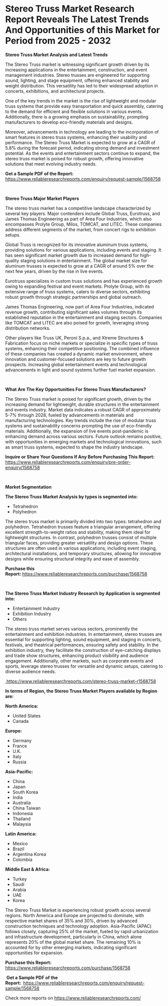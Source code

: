 <p><h1>Stereo Truss Market Research Report Reveals The Latest Trends And Opportunities of this Market for Period from 2025 - 2032</h1></p><p><strong>Stereo Truss Market Analysis and Latest Trends</strong></p>
<p><p>The Stereo Truss market is witnessing significant growth driven by its increasing applications in the entertainment, construction, and event management industries. Stereo trusses are engineered for supporting sound, lighting, and stage equipment, offering enhanced stability and weight distribution. This versatility has led to their widespread adoption in concerts, exhibitions, and architectural projects. </p><p>One of the key trends in the market is the rise of lightweight and modular truss systems that provide easy transportation and quick assembly, catering to the demand for efficient and flexible solutions in various events. Additionally, there is a growing emphasis on sustainability, prompting manufacturers to develop eco-friendly materials and designs.</p><p>Moreover, advancements in technology are leading to the incorporation of smart features in stereo truss systems, enhancing their usability and performance. The Stereo Truss Market is expected to grow at a CAGR of 5.8% during the forecast period, indicating strong demand and investment potential. As the events and entertainment sectors continue to expand, the stereo truss market is poised for robust growth, offering innovative solutions that meet evolving industry needs.</p></p>
<p><strong>Get a Sample PDF of the Report:&nbsp;</strong> <a href="https://www.reliableresearchreports.com/enquiry/request-sample/1568758?utm_campaign=3056&utm_medium=2&utm_source=Github&utm_content=ia&utm_term=25032025&utm_id=stereo-truss">https://www.reliableresearchreports.com/enquiry/request-sample/1568758</a></p>
<p>&nbsp;</p>
<p><strong>Stereo Truss Major Market Players</strong></p>
<p><p>The stereo truss market has a competitive landscape characterized by several key players. Major contenders include Global Truss, Eurotruss, and James Thomas Engineering as part of Area Four Industries, which also encompasses Prolyte Group, Milos, TOMCAT, and LITEC. These companies address different segments of the market, from concert rigs to exhibition setups.</p><p>Global Truss is recognized for its innovative aluminum truss systems, providing solutions for various applications, including events and staging. It has seen significant market growth due to increased demand for high-quality staging solutions in entertainment. The global market size for aluminum trusses is expected to grow at a CAGR of around 5% over the next few years, driven by the rise in live events.</p><p>Eurotruss specializes in custom truss solutions and has experienced growth owing to expanding festival and event markets. Prolyte Group, with its extensive range of truss systems, caters to diverse sectors, exhibiting robust growth through strategic partnerships and global outreach.</p><p>James Thomas Engineering, now part of Area Four Industries, indicated revenue growth, contributing significant sales volumes through its established reputation in the entertainment and staging sectors. Companies like TOMCAT and LITEC are also poised for growth, leveraging strong distribution networks.</p><p>Other players like Truss UK, Peroni S.p.a., and Xtreme Structures & Fabrication focus on niche markets or specialize in specific types of truss systems, enhancing their competitive positioning. The combined influence of these companies has created a dynamic market environment, where innovation and customer-focused solutions are key to future growth prospects. Increasing global entertainment events and technological advancements in light and sound systems further fuel market expansion.</p></p>
<p>&nbsp;</p>
<p><strong>What Are The Key Opportunities For Stereo Truss Manufacturers?</strong></p>
<p><p>The Stereo Truss market is poised for significant growth, driven by the increasing demand for lightweight, durable structures in the entertainment and events industry. Market data indicates a robust CAGR of approximately 5-7% through 2028, fueled by advancements in materials and manufacturing technologies. Key trends include the rise of modular truss systems and sustainability concerns prompting the use of eco-friendly materials. Additionally, the expansion of live events post-pandemic is enhancing demand across various sectors. Future outlook remains positive, with opportunities in emerging markets and technological innovations, such as smart truss systems, expected to shape the industry landscape.</p></p>
<p><strong>Inquire or Share Your Questions If Any Before Purchasing This Report:</strong> <a href="https://www.reliableresearchreports.com/enquiry/pre-order-enquiry/1568758?utm_campaign=3056&utm_medium=2&utm_source=Github&utm_content=ia&utm_term=25032025&utm_id=stereo-truss">https://www.reliableresearchreports.com/enquiry/pre-order-enquiry/1568758</a></p>
<p>&nbsp;</p>
<p><strong>Market Segmentation</strong></p>
<p><strong>The Stereo Truss Market Analysis by types is segmented into:</strong></p>
<p><ul><li>Tetrahedron</li><li>Polyhedron</li></ul></p>
<p><p>The stereo truss market is primarily divided into two types: tetrahedron and polyhedron. Tetrahedron trusses feature a triangular arrangement, offering excellent strength-to-weight ratios and stability, making them ideal for lightweight structures. In contrast, polyhedron trusses consist of multiple triangular faces, providing greater versatility and design options. These structures are often used in various applications, including event staging, architectural installations, and temporary structures, allowing for innovative designs while ensuring structural integrity and ease of assembly.</p></p>
<p><strong>Purchase this Report:&nbsp;</strong><a href="https://www.reliableresearchreports.com/purchase/1568758?utm_campaign=3056&utm_medium=2&utm_source=Github&utm_content=ia&utm_term=25032025&utm_id=stereo-truss">https://www.reliableresearchreports.com/purchase/1568758</a></p>
<p>&nbsp;</p>
<p><strong>The Stereo Truss Market Industry Research by Application is segmented into:</strong></p>
<p><ul><li>Entertainment Industry</li><li>Exhibition Industry</li><li>Others</li></ul></p>
<p><p>The stereo truss market serves various sectors, prominently the entertainment and exhibition industries. In entertainment, stereo trusses are essential for supporting lighting, sound equipment, and staging in concerts, festivals, and theatrical performances, ensuring safety and stability. In the exhibition industry, they facilitate the construction of eye-catching displays and trade show structures, enhancing product visibility and audience engagement. Additionally, other markets, such as corporate events and sports, leverage stereo trusses for versatile and dynamic setups, catering to diverse audience needs.</p></p>
<p><a href="https://www.reliableresearchreports.com/stereo-truss-market-r1568758?utm_campaign=3056&utm_medium=2&utm_source=Github&utm_content=ia&utm_term=25032025&utm_id=stereo-truss">&nbsp;https://www.reliableresearchreports.com/stereo-truss-market-r1568758</a></p>
<p><strong>In terms of Region, the Stereo Truss Market Players available by Region are:</strong></p>
<p>
    <p> <strong> North America: </strong>
        <ul>
            <li>United States</li>
            <li>Canada</li>
        </ul>
        </p> 
    <p> <strong> Europe: </strong>
        <ul>
            <li>Germany</li>
            <li>France</li>
            <li>U.K.</li>
            <li>Italy</li>
            <li>Russia</li>
        </ul>
        </p> 
    <p> <strong> Asia-Pacific: </strong>
        <ul>
            <li>China</li>
            <li>Japan</li>
            <li>South Korea</li>
            <li>India</li>
            <li>Australia</li>
            <li>China Taiwan</li>
            <li>Indonesia</li>
            <li>Thailand</li>
            <li>Malaysia</li>
        </ul>
        </p> 
    <p> <strong> Latin America: </strong>
        <ul>
            <li>Mexico</li>
            <li>Brazil</li>
            <li>Argentina Korea</li>
            <li>Colombia</li>
        </ul>
        </p> 
    <p> <strong> Middle East & Africa: </strong>
        <ul>
            <li>Turkey</li>
            <li>Saudi</li>
            <li>Arabia</li>
            <li>UAE</li>
            <li>Korea</li>
        </ul>
    </p>
    </p>
<p><p>The Stereo Truss Market is experiencing robust growth across several regions. North America and Europe are projected to dominate, with respective market shares of 35% and 30%, driven by advanced construction techniques and technology adoption. Asia-Pacific (APAC) follows closely, capturing 25% of the market, fueled by rapid urbanization and infrastructure development, particularly in China, which alone represents 20% of the global market share. The remaining 10% is accounted for by other emerging markets, indicating significant opportunities for expansion.</p></p>
<p><strong>Purchase this Report: </strong><a href="https://www.reliableresearchreports.com/purchase/1568758?utm_campaign=3056&utm_medium=2&utm_source=Github&utm_content=ia&utm_term=25032025&utm_id=stereo-truss">https://www.reliableresearchreports.com/purchase/1568758</a></p>
<p>&nbsp;<strong>Get a Sample PDF of the Report:&nbsp;&nbsp;</strong><a href="https://www.reliableresearchreports.com/enquiry/request-sample/1568758?utm_campaign=3056&utm_medium=2&utm_source=Github&utm_content=ia&utm_term=25032025&utm_id=stereo-truss">https://www.reliableresearchreports.com/enquiry/request-sample/1568758</a></p>
<p><strong></strong></p>
<p>Check more reports on <a href="https://www.reliableresearchreports.com/?utm_campaign=3056&utm_medium=2&utm_source=Github&utm_content=ia&utm_term=25032025&utm_id=stereo-truss">https://www.reliableresearchreports.com/</a></p>